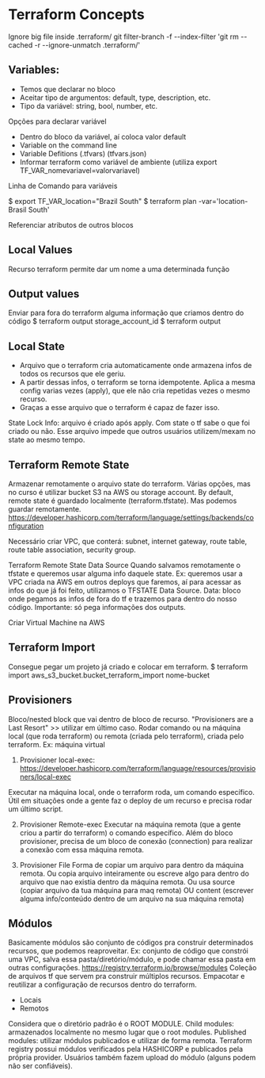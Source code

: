 # Terraform Concepts

Ignore big file inside .terraform/
git filter-branch -f --index-filter 'git rm --cached -r --ignore-unmatch .terraform/'

## Variables: 
- Temos que declarar no bloco
- Aceitar tipo de argumentos: default, type, description, etc.
- Tipo da variável: string, bool, number, etc.

Opções para declarar variável
- Dentro do bloco da variável, aí coloca valor default
- Variable on the command line
- Variable Defitions (.tfvars) (tfvars.json)
- Informar terraform como variável de ambiente (utiliza export TF_VAR_nomevariavel=valorvariavel)

Linha de Comando para variáveis

$ export TF_VAR_location="Brazil South"
$ terraform plan -var='location-Brasil South'

Referenciar atributos de outros blocos

## Local Values
Recurso terraform permite dar um nome a uma determinada função

## Output values
Enviar para fora do terraform alguma informação que criamos dentro do código
$ terraform output storage_account_id
$ terraform output

## Local State
- Arquivo que o terraform cria automaticamente onde armazena infos de todos os recursos que ele geriu.
- A partir dessas infos, o terraform se torna idempotente. Aplica a mesma config varias vezes (apply), que ele não cria repetidas vezes o mesmo recurso.
- Graças a esse arquivo que o terraform é capaz de fazer isso.

State Lock Info: arquivo é criado após apply. Com state o tf sabe o que foi criado ou não. Esse arquivo impede que outros usuários utilizem/mexam no state ao mesmo tempo.

## Terraform Remote State
Armazenar remotamente o arquivo state do terraform. Várias opções, mas no curso é utilizar bucket S3 na AWS ou storage account.
By default, remote state é guardado localmente (terraform.tfstate). Mas podemos guardar remotamente.
https://developer.hashicorp.com/terraform/language/settings/backends/configuration

Necessário criar VPC, que conterá: subnet, internet gateway, route table, route table association, security group.

Terraform Remote State Data Source
Quando salvamos remotamente o tfstate e queremos usar alguma info daquele state. Ex: queremos usar a VPC criada na AWS em outros deploys que faremos, aí para acessar as infos do que já foi feito, utilizamos o TFSTATE Data Source. Data: bloco onde pegamos as infos de fora do tf e trazemos para dentro do nosso código. Importante: só pega informações dos outputs.

Criar Virtual Machine na AWS

## Terraform Import

Consegue pegar um projeto já criado e colocar em terraform.
$ terraform import aws_s3_bucket.bucket_terraform_import nome-bucket

## Provisioners

Bloco/nested block que vai dentro de bloco de recurso.
"Provisioners are a Last Resort" >> utilizar em último caso.
Rodar comando ou na máquina local (que roda terraform) ou remota (criada pelo terraform), criada pelo terraform. 
Ex: máquina virtual

1) Provisioner local-exec: https://developer.hashicorp.com/terraform/language/resources/provisioners/local-exec

Executar na máquina local, onde o terraform roda, um comando específico. 
Útil em situações onde a gente faz o deploy de um recurso e precisa rodar um último script.

2) Provisioner Remote-exec
Executar na máquina remota (que a gente criou a partir do terraform) o comando específico.
Além do bloco provisioner, precisa de um bloco de conexão (connection) para realizar a conexão com essa máquina remota.

3) Provisioner File
Forma de copiar um arquivo para dentro da máquina remota. Ou copia arquivo inteiramente ou escreve algo para dentro do arquivo que nao existia dentro da máquina remota. 
Ou usa source (copiar arquivo da tua máquina para maq remota) OU content (escrever alguma info/conteúdo dentro de um arquivo na sua máquina remota)

## Módulos
Basicamente módulos são conjunto de códigos pra construir determinados recursos, que podemos reaproveitar.
Ex: conjunto de código que constrói uma VPC, salva essa pasta/diretório/módulo, e pode chamar essa pasta em outras configurações.
https://registry.terraform.io/browse/modules
Coleção de arquivos tf que servem pra construir múltiplos recursos. Empacotar e reutilizar a configuração de recursos dentro do terraform.
- Locais 
- Remotos

Considera que o diretório padrão é o ROOT MODULE. 
Child modules: armazenados localmente no mesmo lugar que o root modules.
Published modules: utilizar módulos publicados e utilizar de forma remota.
Terraform registry possui módulos verificados pela HASHICORP e publicados pela própria provider. Usuários também fazem upload do módulo (alguns podem não ser confiáveis).